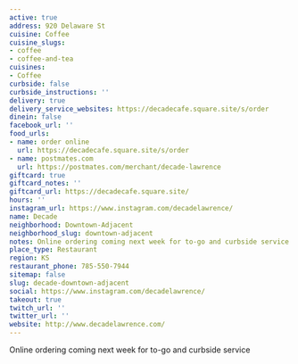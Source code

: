 ```yaml
---
active: true
address: 920 Delaware St
cuisine: Coffee
cuisine_slugs:
- coffee
- coffee-and-tea
cuisines:
- Coffee
curbside: false
curbside_instructions: ''
delivery: true
delivery_service_websites: https://decadecafe.square.site/s/order
dinein: false
facebook_url: ''
food_urls:
- name: order online
  url: https://decadecafe.square.site/s/order
- name: postmates.com
  url: https://postmates.com/merchant/decade-lawrence
giftcard: true
giftcard_notes: ''
giftcard_url: https://decadecafe.square.site/
hours: ''
instagram_url: https://www.instagram.com/decadelawrence/
name: Decade
neighborhood: Downtown-Adjacent
neighborhood_slug: downtown-adjacent
notes: Online ordering coming next week for to-go and curbside service
place_type: Restaurant
region: KS
restaurant_phone: 785-550-7944
sitemap: false
slug: decade-downtown-adjacent
social: https://www.instagram.com/decadelawrence/
takeout: true
twitch_url: ''
twitter_url: ''
website: http://www.decadelawrence.com/
---
```


Online ordering coming next week for to-go and curbside service